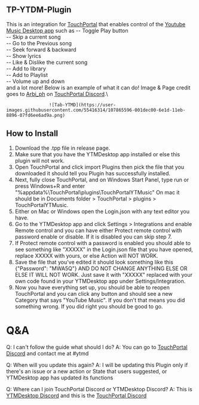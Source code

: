 ## TP-YTDM-Plugin
This is an integration for [TouchPortal](https://www.touch-portal.com/) that enables control of the [Youtube Music Desktop app](https://ytmdesktop.app) such as
-- Toggle Play button\
-- Skip a current song\
-- Go to the Previous song\
-- Seek forward & backward\
-- Show lyrics\
-- Like & Dislike the current song\
-- Add to library\
-- Add to Playlist\
-- Volume up and down\
and a lot more! Below is an example of what it can do! Image & Page credit goes to [Arbi_ph](arbibarbarona@gmail.com)  on [TouchPortal Discord](https://discord.gg/MgxQb8r).\


                    ![Tab-YTMD](https://user-images.githubusercontent.com/55416314/107865596-001dec00-6e1d-11eb-8896-07fd6ee6ad9a.png)

## How to Install
1. Download the .tpp file in release page.
2. Make sure that you have the YTMDesktop app installed or else this plugin will not work.
3. Open TouchPortal and click import Plugins then pick the file that you downloaded it should tell you Plugin has successfully installed.
4. Next, fully close TouchPortal, and on Windows Start Panel, type run or press Windows+R and enter "%appdata%\TouchPortal\plugins\TouchPortalYTMusic" On mac it should be in Documents folder > TouchPortal > plugins > TouchPortalYTMusic.
5. Either on Mac or Windows open the Login.json with any text editor you have.
6. Go to the YTMDesktop app and click Settings > Integrations and enable Remote control and you can have either Protect remote control with password enable or disable.    If it is disabled you can skip step 7.
7. If Protect remote control with a password is enabled you should able to see something like "XXXXX" in the Login.json file that you have opened, replace XXXXX with yours, or else Action will NOT WORK.
8. Save the file that you've edited it should look something like this {"Password": "MWA5Q"} AND DO NOT CHANGE ANYTHING ELSE OR ELSE IT WILL NOT WORK. Just save it with "XXXXX" replaced with your own code found in your YTMDesktop app under Settings/Integration.
9. Now you have everything set up, you should be able to reopen TouchPortal and you can click any button and should see a new Category that says "YouTube Music". If you don't that means you did something wrong. If you did right you should be good to go.

# Q&A
Q: I can't follow the guide what should I do?
A: You can go to [TouchPortal Discord](https://discord.gg/MgxQb8r) and contact me at #ytmd

Q: When will you update this again?
A: I will be updating this Plugin only if there's an issue or a new action or State that users suggested, or YTMDesktop app has updated its functions

Q: Where can I join TouchPortal Discord or YTMDesktop Discord?
A: This is [YTMDesktop Discord](https://discord.gg/jEdRHKg7bG) and this is the [TouchPortal Discord](https://discord.gg/MgxQb8r)
